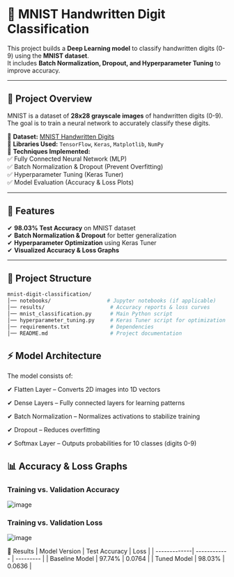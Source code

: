 # 🧠 MNIST Handwritten Digit Classification  
This project builds a **Deep Learning model** to classify handwritten digits (0-9) using the **MNIST dataset**.  
It includes **Batch Normalization, Dropout, and Hyperparameter Tuning** to improve accuracy.  

---

## 📌 Project Overview  
MNIST is a dataset of **28x28 grayscale images** of handwritten digits (0-9).  
The goal is to train a neural network to accurately classify these digits.  

🔹 **Dataset:** [MNIST Handwritten Digits](http://yann.lecun.com/exdb/mnist/)  
🔹 **Libraries Used:** `TensorFlow`, `Keras`, `Matplotlib`, `NumPy`  
🔹 **Techniques Implemented:**  
   ✅ Fully Connected Neural Network (MLP)  
   ✅ Batch Normalization & Dropout (Prevent Overfitting)  
   ✅ Hyperparameter Tuning (Keras Tuner)  
   ✅ Model Evaluation (Accuracy & Loss Plots)  

---

## 🚀 Features  
✔ **98.03% Test Accuracy** on MNIST dataset  
✔ **Batch Normalization & Dropout** for better generalization  
✔ **Hyperparameter Optimization** using Keras Tuner  
✔ **Visualized Accuracy & Loss Graphs**  

---

## 📂 Project Structure  
```bash
mnist-digit-classification/
│── notebooks/                  # Jupyter notebooks (if applicable)
│── results/                     # Accuracy reports & loss curves
│── mnist_classification.py      # Main Python script
│── hyperparameter_tuning.py     # Keras Tuner script for optimization
│── requirements.txt             # Dependencies
│── README.md                    # Project documentation
```

## ⚡ Model Architecture
The model consists of:

✔ Flatten Layer – Converts 2D images into 1D vectors

✔ Dense Layers – Fully connected layers for learning patterns

✔ Batch Normalization – Normalizes activations to stabilize training

✔ Dropout – Reduces overfitting

✔ Softmax Layer – Outputs probabilities for 10 classes (digits 0-9)

## 📊 Accuracy & Loss Graphs
### Training vs. Validation Accuracy
![image](https://github.com/user-attachments/assets/58de177e-5fbe-48b6-a883-6e6b6f47ef28)

### Training vs. Validation Loss
![image](https://github.com/user-attachments/assets/588b8cc4-e90e-43d3-886a-67817d31b4b1)


🎯 Results
| Model Version |	Test Accuracy |	Loss |
| -------------| ------------ | --------- |
| Baseline Model |	97.74%	| 0.0764 |
| Tuned Model	| 98.03%	| 0.0636 |



